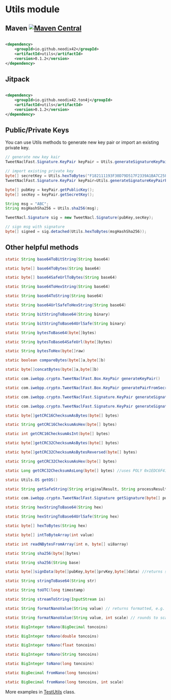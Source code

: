 # Utils module

## Maven [![Maven Central][maven-central-svg]][maven-central]

```xml

<dependency>
    <groupId>io.github.neodix42</groupId>
    <artifactId>utils</artifactId>
    <version>0.1.2</version>
</dependency>
```

## Jitpack

```xml

<dependency>
    <groupId>io.github.neodix42.ton4j</groupId>
    <artifactId>utils</artifactId>
    <version>0.1.2</version>
</dependency>
```

## Public/Private Keys

You can use Utils methods to generate new key pair or import an existing private key.

```java
// generate new key kair
TweetNaclFast.Signature.KeyPair keyPair = Utils.generateSignatureKeyPair();
```

```java
// import existing private key
byte[] secretKey = Utils.hexToBytes("F182111193F30D79D517F2339A1BA7C25FDF6C52142F0F2C1D960A1F1D65E1E4");
TweetNaclFast.Signature.KeyPair keyPair=Utils.generateSignatureKeyPairFromSeed(secretKey);

byte[] pubKey = keyPair.getPublicKey();
byte[] secKey = keyPair.getSecretKey();

String msg = "ABC";
String msgHashSha256 = Utils.sha256(msg);

TweetNacl.Signature sig = new TweetNacl.Signature(pubKey,secKey);

// sign msg with signature
byte[] signed = sig.detached(Utils.hexToBytes(msgHashSha256));
```

## Other helpful methods

```java
static String base64ToBitString(String base64)

static byte[] base64ToBytes(String base64)

static byte[] base64SafeUrlToBytes(String base64)

static String base64ToHexString(String base64)

static String base64ToString(String base64)

static String base64UrlSafeToHexString(String base64)

static String bitStringToBase64(String binary)

static String bitStringToBase64UrlSafe(String binary)

static String bytesToBase64(byte[]bytes)

static String bytesToBase64SafeUrl(byte[]bytes)

static String bytesToHex(byte[]raw)

static boolean compareBytes(byte[]a,byte[]b)

static byte[]concatBytes(byte[]a,byte[]b)

static com.iwebpp.crypto.TweetNaclFast.Box.KeyPair generateKeyPair()

static com.iwebpp.crypto.TweetNaclFast.Box.KeyPair generatePairFromSecretKey(byte[] secretKey)

static com.iwebpp.crypto.TweetNaclFast.Signature.KeyPair generateSignatureKeyPair()

static com.iwebpp.crypto.TweetNaclFast.Signature.KeyPair generateSignatureKeyPairFromSeed(byte[] secretKey)

static byte[]getCRC16ChecksumAsBytes(byte[] bytes)

static String getCRC16ChecksumAsHex(byte[] bytes)

static int getCRC16ChecksumAsInt(byte[] bytes)

static byte[]getCRC32ChecksumAsBytes(byte[] bytes)

static byte[]getCRC32ChecksumAsBytesReversed(byte[] bytes)

static String getCRC32ChecksumAsHex(byte[] bytes)

static Long getCRC32ChecksumAsLong(byte[] bytes) //uses POLY 0x1EDC6F41

static Utils.OS getOS()

static String getSafeString(String originalResult, String processResult,String template)

static com.iwebpp.crypto.TweetNaclFast.Signature getSignature(byte[] pubKey,byte[] prvKey)

static String hexStringToBase64(String hex)

static String hexStringToBase64UrlSafe(String hex)

static byte[] hexToBytes(String hex)

static byte[] intToByteArray(int value)

static int readNBytesFromArray(int n, byte[] ui8array)

static String sha256(byte[]bytes)

static String sha256(String base)

static byte[]signData(byte[]pubKey,byte[]prvKey,byte[]data) //returns signature

static String stringToBase64(String str)

static String toUTC(long timestamp)

static String streamToString(InputStream is)

static String formatNanoValue(String value) // returns formatted, e.g. 100,451.515633556 

static String formatNanoValue(String value, int scale) // rounds to scale, e.g. 100,451.52 

static BigInteger toNano(BigDecimal toncoins)

static BigInteger toNano(double toncoins)

static BigInteger toNano(float toncoins)

static BigInteger toNano(String toncoins)

static BigInteger toNano(long toncoins)

static BigDecimal fromNano(long toncoins)

static BigDecimal fromNano(long toncoins, int scale)
```

More examples in [TestUtils](../utils/src/test/java/org/ton/java/utils/TestUtils.java) class.

[maven-central-svg]: https://img.shields.io/maven-central/v/io.github.neodix42/utils

[maven-central]: https://mvnrepository.com/artifact/io.github.neodix42/utils

[ton-svg]: https://img.shields.io/badge/Based%20on-TON-blue

[ton]: https://ton.org